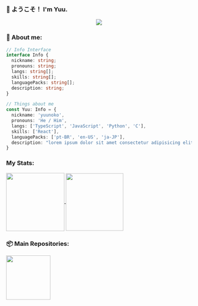 ### 🌟 ようこそ！ I'm Yuu.

<p align="center">
  <img src="https://media.giphy.com/media/UpylGnykZ1k8dg3dtG/giphy.gif" />
</p>
  
### 📝 About me:

```typescript
// Info Interface
interface Info {
  nickname: string;
  pronouns: string;
  langs: string[];
  skills: string[];
  languagePacks: string[];
  description: string;
}

// Things about me
const Yuu: Info = {
  nickname: 'yuunoko',
  pronouns: 'He / Him',
  langs: ['TypeScript', 'JavaScript', 'Python', 'C'],
  skills: ['React'],
  languagePacks: ['pt-BR', 'en-US', 'ja-JP'],
  description: "lorem ipsum dolor sit amet consectetur adipisicing elit. nullam quisquam."
}
```

###  My Stats:

<div >
  <a href="https://github.com/yuunoko">
    <img height="158" align="center" src="https://github-readme-stats-yuunoko.vercel.app/api/top-langs/?username=yuunoko&theme=dracula&layout=compact&hide=html,css&hide_border=true" />
  </a>
  <a href="https://github.com/yuunoko">
    <img height="156" align="center" src="https://github-readme-stats-yuunoko.vercel.app/api?username=yuunoko&theme=dracula&hide_title=true&hide_border=true&show_icons=true" />
  </a>
</div>

### 📦️ Main Repositories:

<div>
  <a href="https://github.com/yuunoko/react-typescript-rich-text-editor">
    <img height="120" align="center" src="https://github-readme-stats-yuunoko.vercel.app/api/pin/?username=yuunoko&theme=dracula&repo=react-typescript-rich-text-editor&layout=compact&hide=html,css&hide_border=true" />
  </a>
</div>
